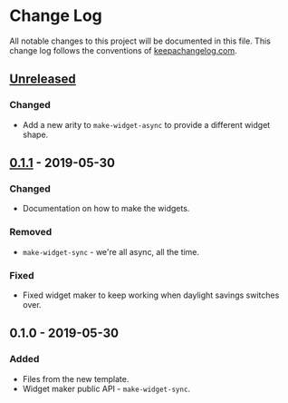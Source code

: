 # Change Log
All notable changes to this project will be documented in this file. This change log follows the conventions of [keepachangelog.com](http://keepachangelog.com/).

## [Unreleased]
### Changed
- Add a new arity to `make-widget-async` to provide a different widget shape.

## [0.1.1] - 2019-05-30
### Changed
- Documentation on how to make the widgets.

### Removed
- `make-widget-sync` - we're all async, all the time.

### Fixed
- Fixed widget maker to keep working when daylight savings switches over.

## 0.1.0 - 2019-05-30
### Added
- Files from the new template.
- Widget maker public API - `make-widget-sync`.

[Unreleased]: https://github.com/your-name/paper-rock-scissor/compare/0.1.1...HEAD
[0.1.1]: https://github.com/your-name/paper-rock-scissor/compare/0.1.0...0.1.1
